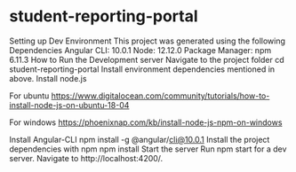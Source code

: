 # student-reporting-portal

Setting up Dev Environment
This project was generated using the following Dependencies 
Angular CLI: 10.0.1
Node: 12.12.0
Package Manager: npm 6.11.3
How to Run the Development server
Navigate to the project folder
cd student-reporting-portal
Install environment dependencies mentioned in above.
Install node.js

For ubuntu
https://www.digitalocean.com/community/tutorials/how-to-install-node-js-on-ubuntu-18-04

For windows
https://phoenixnap.com/kb/install-node-js-npm-on-windows

Install Angular-CLI
npm install -g @angular/cli@10.0.1
Install the project dependencies with npm
npm install
Start the server
Run npm start for a dev server. 
Navigate to http://localhost:4200/. 

